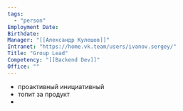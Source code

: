 ```yaml
---
tags:
  - "person"
Employment Date:
Birthdate:
Manager: "[[Александр Кулешов]]"
Intranet: "https://home.vk.team/users/ivanov.sergey/"
Title: "Group Lead"
Competency: "[[Backend Dev]]"
Office: ""
---
```

- проактивный инициативный
- топит за продукт
- 